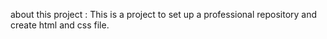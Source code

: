 about this project : 
         This is a project to set up a professional repository and create html and css file. 
     